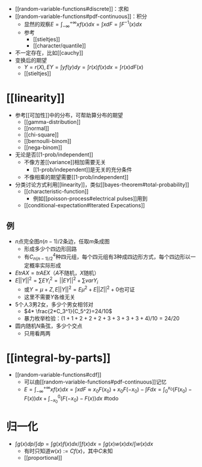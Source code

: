 - [[random-variable-functions#discrete]]：求和
- [[random-variable-functions#pdf-continuous]]：积分
  - 显然的观察$E = \int_{-\infty}^{+\infty} xf(x)dx=\int xdF=\int F^{-1}(x)dx$
  - 参考
    - [[stieltjes]]
    - [[character/quantile]]
- 不一定存在，比如[[cauchy]]
- 变换后的期望
  - $Y=r(X), EY=\int yf(y)dy=\int r(x)f(x)dx=\int r(x)dF(x)$
  - [[stieltjes]]
# [[linearity]]
- 参考[[可加性]]中的分布，可帮助算分布的期望
  - [[gamma-distribution]]
  - [[normal]]
  - [[chi-square]]
  - [[bernoulli-binom]]
  - [[nega-binom]]
- 无论是否[[1-prob/independent]]
  - 不像方差[[variance]]相加需要无关
    - [[1-prob/independent]]是无关的充分条件
  - 不像相乘的期望需要[[1-prob/independent]]
- 分类讨论方式利用[[linearity]]，类似[[bayes-theorem#total-probability]]
  - [[characteristic-function]]
    - 例如[[poisson-process#electrical pulses]]用到
  - [[conditional-expectation#Iterated Expecations]]
## 例
- $n$点完全图$n(n-1)/2$条边，任取$m$条成图
  - 形成多少个四边形回路
  - 有$C_{n(n-1)/2}^4$种四元组，每个四元组有3种成四边形方式，每个四边形以一定概率实际形成
- $EtrAX=trAEX$（$A$不随机，$X$随机）
- $E||Y||^2=\sum EY_i^2=||EY||^2+\sum var Y_i$
  - 或$Y=\mu +Z,E||Y||^2=E\mu^2+E||Z||^2+0$也可证
  - 这里不需要$Y$各维无关
- 5个人3男2女，多少个男女相邻对
  - $4* \frac{2*C_3^1}{C_5^2}=24/10$
  - 暴力枚举检验：$(1+1+2+2+2+3+3+3+3+4)/10=24/20$
- 圆内随机$N$条弦，多少个交点
  - 只用看两两
# [[integral-by-parts]]
- [[random-variable-functions#cdf]]
  - 可以由[[random-variable-functions#pdf-continuous]]记忆
  - $E = \int_{-\infty}^{+\infty} xf(x)dx=\int xdF\approx x_0F(x_0)+x_0F(-x_0)-\int Fdx=\int_0^{x_0}(F(x_0)-F(x))dx+\int_{-x_0}^0(F(-x_0)-F(x))dx$ #todo
# 归一化
- $\int g(x)dp/\int dp=\int g(x)f(x)dx/\int f(x)dx=\int g(x)w(x)dx/\int w(x)dx$
  - 有时只知道$w(x):=Cf(x)$，其中$C$未知
  - [[proportional]]